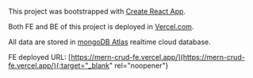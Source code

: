 This project was bootstrapped with [Create React App](https://github.com/facebook/create-react-app).

Both FE and BE of this project is deployed in [Vercel.com](https://vercel.com/).

All data are stored in [mongoDB Atlas](https://cloud.mongodb.com/) realtime cloud database.

FE deployed URL: [https://mern-crud-fe.vercel.app/](https://mern-crud-fe.vercel.app/){:target="_blank" rel="noopener"}
